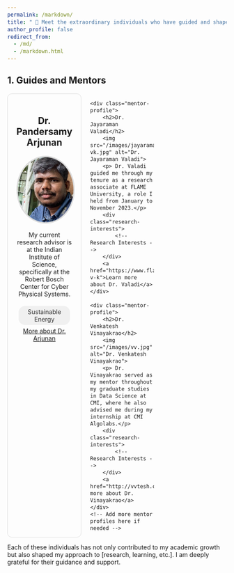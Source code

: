 ```yaml
---
permalink: /markdown/
title: " 🌟 Meet the extraordinary individuals who have guided and shaped my academic and professional journey."
author_profile: false
redirect_from: 
  - /md/
  - /markdown.html
---
```



## 1. Guides and Mentors


<style>
    .mentors-grid {
        display: grid;
        grid-template-columns: repeat(3, 1fr); /* Creates 3 columns */
        grid-gap: 20px; /* Adjust the space between grid items */
        max-width: 1200px; /* Adjust as per your layout */
        margin: auto; /* Centers the grid in the page */
    }

    .mentor-profile {
        text-align: center;
        padding: 20px;
        border: 1px solid #ddd; /* Optional: adds a border to each profile */
        border-radius: 10px; /* Optional: rounds the corners */
    }

    .mentor-profile img {
        border-radius: 50%;
        width: 150px;
        height: 150px;
        object-fit: cover;
        border: 3px solid #ddd;
    }

    .research-interest {
        display: inline-block;
        padding: 5px 10px;
        margin: 5px;
        border-radius: 15px;
        background-color: #f0f0f0;
        color: #333;
        text-decoration: none;
        cursor: pointer;
    }
</style>

<script>
    function filterByTag(tagName) {
        console.log("Filtering by tag: " + tagName);
        // Implement sorting logic here
    }
</script>

<div class="mentors-grid">
    <div class="mentor-profile">
        <h2>Dr. Pandersamy Arjunan</h2>
        <img src="/images/samy_sir.jpg" alt="Dr. Pandersamy Arjunan">
        <p>My current research advisor is at the Indian Institute of Science, specifically at the Robert Bosch Center for Cyber Physical Systems.</p>
        <div class="research-interests">
            <span class="research-interest" onclick="filterByTag('SustainableEnergy')">Sustainable Energy</span>
        </div>
        <a href="https://www.samy101.com/">More about Dr. Arjunan</a>
    </div>

    <div class="mentor-profile">
        <h2>Dr. Jayaraman Valadi</h2>
        <img src="/images/jayaraman-vk.jpg" alt="Dr. Jayaraman Valadi">
        <p> Dr. Valadi guided me through my tenure as a research associate at FLAME University, a role I held from January to November 2023.</p>
        <div class="research-interests">
            <!-- Research Interests -->
        </div>
        <a href="https://www.flame.edu.in/faculty/jayaraman-v-k">Learn more about Dr. Valadi</a>
    </div>

    <div class="mentor-profile">
        <h2>Dr. Venkatesh Vinayakrao</h2>
        <img src="/images/vv.jpg" alt="Dr. Venkatesh Vinayakrao">
        <p> Dr. Vinayakrao served as my mentor throughout my graduate studies in Data Science at CMI, where he also advised me during my internship at CMI Algolabs.</p>
        <div class="research-interests">
            <!-- Research Interests -->
        </div>
        <a href="http://vvtesh.co.in/">Discover more about Dr. Vinayakrao</a>
    </div>
    <!-- Add more mentor profiles here if needed -->
</div>

<p>Each of these individuals has not only contributed to my academic growth but also shaped my approach to [research, learning, etc.]. I am deeply grateful for their guidance and support.</p>

